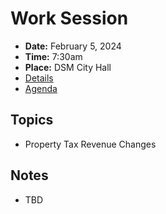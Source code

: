 # Work Session

- **Date:** February 5, 2024
- **Time:** 7:30am
- **Place:** DSM City Hall
- [Details](https://www.dsm.city/citycouncil_detail_T60_R2744.php)
- [Agenda](https://councildocs.dsm.city/agendas/2024/20240205CouncilWorkSession.pdf?pdf=Agenda&t=1706826556857)

## Topics

- Property Tax Revenue Changes

## Notes

- TBD
